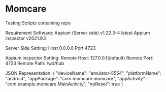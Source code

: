 # Momcare
Testing Scripts containing repo

Requirement Software:
Appium (Server side) v1.22.3-4 latest
Appium inspector v2021.9.2

Server Side Setting:
Host 0.0.0.0
Port 4723

Appium inspector Setting:
Remote Host: 127.0.0.1(default)
Remote Port: 4723
Remote Path: /wd/hub

JSON Representation:
{
  "deviceName": "emulator-5554",
  "platformName": "android",
  "appPackage": "com.momcare.momcare",
  "appActivity": "com.example.momcare.MainActivity",
  "noReset": true
}
